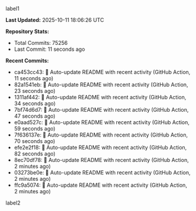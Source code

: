
label1 
<!-- ACTIVITY_START -->
**Last Updated:** 2025-10-11 18:06:26 UTC

**Repository Stats:**
- Total Commits: 75256
- Last Commit: 11 seconds ago

**Recent Commits:**
- ca453cc43: 🤖 Auto-update README with recent activity (GitHub Action, 11 seconds ago)
- 82a1541eb: 🤖 Auto-update README with recent activity (GitHub Action, 23 seconds ago)
- 1311af442: 🤖 Auto-update README with recent activity (GitHub Action, 34 seconds ago)
- 7bf74d6d7: 🤖 Auto-update README with recent activity (GitHub Action, 47 seconds ago)
- e0aad527c: 🤖 Auto-update README with recent activity (GitHub Action, 59 seconds ago)
- 7f636137e: 🤖 Auto-update README with recent activity (GitHub Action, 70 seconds ago)
- efe2e2f18: 🤖 Auto-update README with recent activity (GitHub Action, 82 seconds ago)
- 8ec70df78: 🤖 Auto-update README with recent activity (GitHub Action, 2 minutes ago)
- 03273be0e: 🤖 Auto-update README with recent activity (GitHub Action, 2 minutes ago)
- ffc9a5074: 🤖 Auto-update README with recent activity (GitHub Action, 2 minutes ago)
<!-- ACTIVITY_END -->

label2
